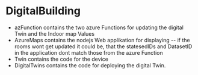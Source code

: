 # DigitalBuilding

- azFunction contains the two azure Functions for updating the digital Twin and the Indoor map Values
- AzureMaps contains the nodejs Web applikation for displaying
-- if the rooms wont get updated it could be, that the statesedIDs and DatasetID in the application dont match those from the azure Function
- Twin contains the code for the device
- DigitalTwins contains the code for deploying the digital Twin.